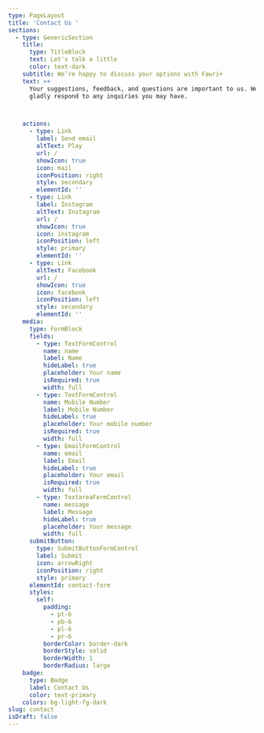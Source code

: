 ```yaml
---
type: PageLayout
title: 'Contact Us '
sections:
  - type: GenericSection
    title:
      type: TitleBlock
      text: Let's talk a little
      color: text-dark
    subtitle: We’re happy to discuss your options with Fawri+
    text: >+
      Your suggestions, feedback, and questions are important to us. We will
      gladly respond to any inquiries you may have.



    actions:
      - type: Link
        label: Send email
        altText: Play
        url: /
        showIcon: true
        icon: mail
        iconPosition: right
        style: secondary
        elementId: ''
      - type: Link
        label: Instagram
        altText: Instagram
        url: /
        showIcon: true
        icon: instagram
        iconPosition: left
        style: primary
        elementId: ''
      - type: Link
        altText: Facebook
        url: /
        showIcon: true
        icon: facebook
        iconPosition: left
        style: secondary
        elementId: ''
    media:
      type: FormBlock
      fields:
        - type: TextFormControl
          name: name
          label: Name
          hideLabel: true
          placeholder: Your name
          isRequired: true
          width: full
        - type: TextFormControl
          name: Mobile Number
          label: Mobile Number
          hideLabel: true
          placeholder: Your mobile number
          isRequired: true
          width: full
        - type: EmailFormControl
          name: email
          label: Email
          hideLabel: true
          placeholder: Your email
          isRequired: true
          width: full
        - type: TextareaFormControl
          name: message
          label: Message
          hideLabel: true
          placeholder: Your message
          width: full
      submitButton:
        type: SubmitButtonFormControl
        label: Submit
        icon: arrowRight
        iconPosition: right
        style: primary
      elementId: contact-form
      styles:
        self:
          padding:
            - pt-6
            - pb-6
            - pl-6
            - pr-6
          borderColor: border-dark
          borderStyle: solid
          borderWidth: 1
          borderRadius: large
    badge:
      type: Badge
      label: Contact Us
      color: text-primary
    colors: bg-light-fg-dark
slug: contact
isDraft: false
---
```

